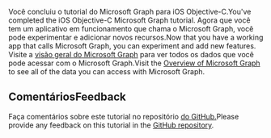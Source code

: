 <!-- markdownlint-disable MD002 MD041 -->

<span data-ttu-id="81870-101">Você concluiu o tutorial do Microsoft Graph para iOS Objective-C.</span><span class="sxs-lookup"><span data-stu-id="81870-101">You've completed the iOS Objective-C Microsoft Graph tutorial.</span></span> <span data-ttu-id="81870-102">Agora que você tem um aplicativo em funcionamento que chama o Microsoft Graph, você pode experimentar e adicionar novos recursos.</span><span class="sxs-lookup"><span data-stu-id="81870-102">Now that you have a working app that calls Microsoft Graph, you can experiment and add new features.</span></span> <span data-ttu-id="81870-103">Visite a [visão geral do Microsoft Graph](/graph/overview) para ver todos os dados que você pode acessar com o Microsoft Graph.</span><span class="sxs-lookup"><span data-stu-id="81870-103">Visit the [Overview of Microsoft Graph](/graph/overview) to see all of the data you can access with Microsoft Graph.</span></span>

## <a name="feedback"></a><span data-ttu-id="81870-104">Comentários</span><span class="sxs-lookup"><span data-stu-id="81870-104">Feedback</span></span>

<span data-ttu-id="81870-105">Faça comentários sobre este tutorial no repositório [do GitHub.](https://github.com/microsoftgraph/msgraph-training-ios-objectivec)</span><span class="sxs-lookup"><span data-stu-id="81870-105">Please provide any feedback on this tutorial in the [GitHub repository](https://github.com/microsoftgraph/msgraph-training-ios-objectivec).</span></span>
